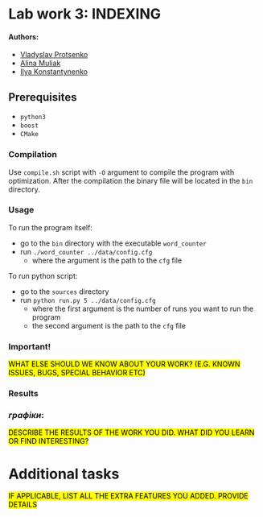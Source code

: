 # Lab work 3: INDEXING
#### Authors:
- [Vladyslav Protsenko](https://github.com/Vl-tb)
- [Alina Muliak](https://github.com/alinamuliak)
- [Ilya Konstantynenko](https://github.com/Ikonsty)

## Prerequisites
- `python3`
- `boost`
- `CMake`

### Compilation
Use `compile.sh` script with `-O` argument to compile the program with optimization.
After the compilation the binary file will be located in the `bin` directory.

### Usage

To run the program itself:
- go to the `bin` directory with the executable `word_counter`
- run `./word_counter ../data/config.cfg`
  - where the argument is the path to the `cfg` file

To run python script:
- go to the `sources` directory
- run `python run.py 5 ../data/config.cfg`
  - where the first argument is the number of runs you want to run the program
  - the second argument is the path to the `cfg` file

### Important!

<mark>WHAT ELSE SHOULD WE KNOW ABOUT YOUR WORK? (E.G. KNOWN ISSUES, BUGS, SPECIAL BEHAVIOR ETC)</mark>

### Results
### _графіки_:
<mark>DESCRIBE THE RESULTS OF THE WORK YOU DID. WHAT DID YOU LEARN OR FIND INTERESTING?</mark>

# Additional tasks
<mark>IF APPLICABLE, LIST ALL THE EXTRA FEATURES YOU ADDED. PROVIDE DETAILS<mark>

